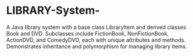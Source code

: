 # LIBRARY-System-
A Java library system with a base class LibraryItem and derived classes Book and DVD. Subclasses include FictionBook, NonFictionBook, ActionDVD, and ComedyDVD, each with unique attributes and methods. Demonstrates inheritance and polymorphism for managing library items.
